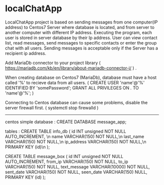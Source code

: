 # localChatApp

LocalChatApp project is based on sending messages from one computer(IP address) to Centos7 Server where database is located, and from server to another computer with different IP address.
Executing the program, each user is stored in server database by their Ip address. 
User can view contact list, read messages, send messages to specific contacts or enter the group chat with all users.
Sending messages is acceptable only if the Server has a recipient ip address.

Add MariaDb connector to your project library ( https://mariadb.com/kb/en/library/about-mariadb-connector-j/ ) .

When creating database on Centos7 (MariaDb), database must have a host called '%' to recieve data from all users.
( CREATE USER 'name'@'%' IDENTIFIED BY 'somePassword';
  GRANT ALL PRIVILEGES ON *.* TO 'name'@'%'; )

Connecting to Centos database can cause some problems, disable the server firewall first. 
( systemctl stop firewalld )

_______________________________________________________

centos simple database : 
CREATE DATABASE message_app;

tables :
CREATE TABLE info_db
(
  id              INT unsigned NOT NULL AUTO_INCREMENT, \n
  name            VARCHAR(150) NOT NULL,\n
  last_name       VARCHAR(150) NOT NULL,\n
  ip_address      VARCHAR(150) NOT NULL,\n
  PRIMARY KEY     (id)\n
);

CREATE TABLE message_box
(
  id                 INT unsigned NOT NULL AUTO_INCREMENT, 
  from_ip            VARCHAR(150) NOT NULL,
  to_ip              VARCHAR(150) NOT NULL,
  text_message       VARCHAR(10000) NOT NULL,
  sent_date          VARCHAR(150) NOT NULL,
  seen_date          VARCHAR(150) NULL,
  PRIMARY KEY        (id)
);




